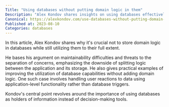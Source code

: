 ```yaml
---
Title: "Using databases without putting domain logic in them"
Description: "Alex Kondov shares insights on using databases effectively without complicating it with domain logic, with useful examples explored."
Canonical: https://alexkondov.com/use-databases-without-putting-domain-logic-in-them/
Published at: 2023-08-10
Categories: databases
---
```


In this article, Alex Kondov shares why it's crucial not to store domain logic in databases while still utilizing them to their full extent.

He bases his argument on maintainability difficulties and threats to the separation of concerns, emphasizing the downside of splitting logic between the application and its storage. He also gives practical examples of improving the utilization of database capabilities without adding domain logic. One such case involves handling user reactions to data using application-level functionality rather than database triggers.

Kondov's central point revolves around the importance of using databases as holders of information instead of decision-making tools.

